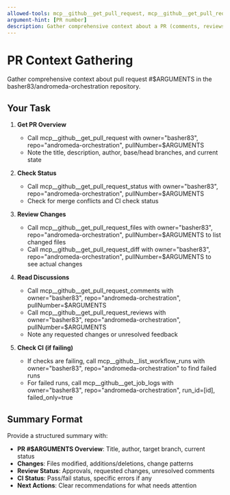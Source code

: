 ```yaml
---
allowed-tools: mcp__github__get_pull_request, mcp__github__get_pull_request_diff, mcp__github__get_pull_request_files, mcp__github__get_pull_request_comments, mcp__github__get_pull_request_reviews, mcp__github__get_pull_request_status, mcp__github__list_workflow_runs, mcp__github__get_job_logs
argument-hint: [PR number]
description: Gather comprehensive context about a PR (comments, reviews, CI status)
---
```


# PR Context Gathering

Gather comprehensive context about pull request #$ARGUMENTS in the basher83/andromeda-orchestration repository.

## Your Task

1. **Get PR Overview**
   - Call mcp__github__get_pull_request with owner="basher83", repo="andromeda-orchestration", pullNumber=$ARGUMENTS
   - Note the title, description, author, base/head branches, and current state

2. **Check Status**
   - Call mcp__github__get_pull_request_status with owner="basher83", repo="andromeda-orchestration", pullNumber=$ARGUMENTS
   - Check for merge conflicts and CI check status

3. **Review Changes**
   - Call mcp__github__get_pull_request_files with owner="basher83", repo="andromeda-orchestration", pullNumber=$ARGUMENTS to list changed files
   - Call mcp__github__get_pull_request_diff with owner="basher83", repo="andromeda-orchestration", pullNumber=$ARGUMENTS to see actual changes

4. **Read Discussions**
   - Call mcp__github__get_pull_request_comments with owner="basher83", repo="andromeda-orchestration", pullNumber=$ARGUMENTS
   - Call mcp__github__get_pull_request_reviews with owner="basher83", repo="andromeda-orchestration", pullNumber=$ARGUMENTS
   - Note any requested changes or unresolved feedback

5. **Check CI (if failing)**
   - If checks are failing, call mcp__github__list_workflow_runs with owner="basher83", repo="andromeda-orchestration" to find failed runs
   - For failed runs, call mcp__github__get_job_logs with owner="basher83", repo="andromeda-orchestration", run_id=[id], failed_only=true

## Summary Format

Provide a structured summary with:

- **PR #$ARGUMENTS Overview**: Title, author, target branch, current status
- **Changes**: Files modified, additions/deletions, change patterns
- **Review Status**: Approvals, requested changes, unresolved comments
- **CI Status**: Pass/fail status, specific errors if any
- **Next Actions**: Clear recommendations for what needs attention
